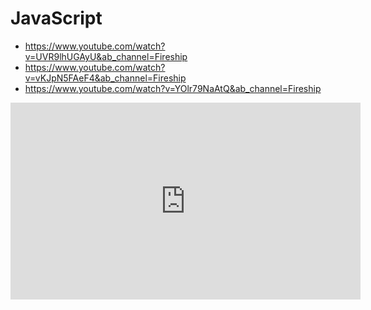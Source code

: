 # JavaScript
* https://www.youtube.com/watch?v=UVR9lhUGAyU&ab_channel=Fireship
* https://www.youtube.com/watch?v=vKJpN5FAeF4&ab_channel=Fireship
* https://www.youtube.com/watch?v=YOlr79NaAtQ&ab_channel=Fireship

<iframe width="560" height="315" src="https://www.youtube.com/embed/UVR9lhUGAyU" title="YouTube video player" frameborder="0" allow="accelerometer; autoplay; clipboard-write; encrypted-media; gyroscope; picture-in-picture" allowfullscreen></iframe>